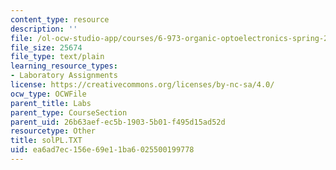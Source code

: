 ```yaml
---
content_type: resource
description: ''
file: /ol-ocw-studio-app/courses/6-973-organic-optoelectronics-spring-2003/ea6ad7ec156e69e11ba6025500199778_solPL.TXT
file_size: 25674
file_type: text/plain
learning_resource_types:
- Laboratory Assignments
license: https://creativecommons.org/licenses/by-nc-sa/4.0/
ocw_type: OCWFile
parent_title: Labs
parent_type: CourseSection
parent_uid: 26b63aef-ec5b-1903-5b01-f495d15ad52d
resourcetype: Other
title: solPL.TXT
uid: ea6ad7ec-156e-69e1-1ba6-025500199778
---
```

